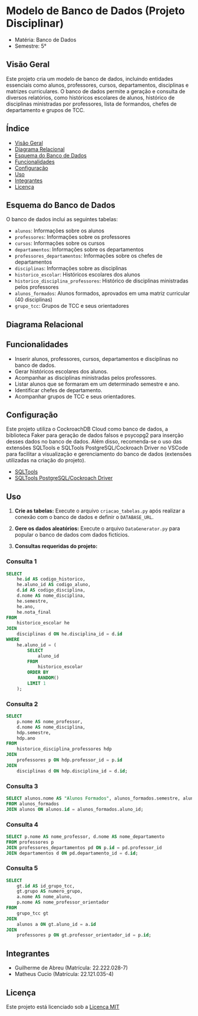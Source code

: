 # Modelo de Banco de Dados (Projeto Disciplinar)

- Matéria: Banco de Dados
- Semestre: 5°

## Visão Geral

Este projeto cria um modelo de banco de dados, incluindo entidades essenciais como alunos, professores, cursos, departamentos, disciplinas e matrizes curriculares. O banco de dados permite a geração e consulta de diversos relatórios, como históricos escolares de alunos, histórico de disciplinas ministradas por professores, lista de formandos, chefes de departamento e grupos de TCC.

## Índice

- [Visão Geral](#visão-geral)
- [Diagrama Relacional](#diagrama-relacional)
- [Esquema do Banco de Dados](#esquema-do-banco-de-dados)
- [Funcionalidades](#funcionalidades)
- [Configuração](#configuração)
- [Uso](#uso)
- [Integrantes](#integrantes)
- [Licença](#linceça)

## Esquema do Banco de Dados

O banco de dados inclui as seguintes tabelas:

- `alunos`: Informações sobre os alunos
- `professores`: Informações sobre os professores
- `cursos`: Informações sobre os cursos
- `departamentos`: Informações sobre os departamentos
- `professores_departamentos`: Informações sobre os chefes de departamentos
- `disciplinas`: Informações sobre as disciplinas
- `historico_escolar`: Históricos escolares dos alunos
- `historico_disciplina_professores`: Histórico de disciplinas ministradas pelos professores
- `alunos_formados`: Alunos formados, aprovados em uma matriz curricular (40 disciplinas)
- `grupo_tcc`: Grupos de TCC e seus orientadores


## Diagrama Relacional


## Funcionalidades

- Inserir alunos, professores, cursos, departamentos e disciplinas no banco de dados.
- Gerar históricos escolares dos alunos.
- Acompanhar as disciplinas ministradas pelos professores.
- Listar alunos que se formaram em um determinado semestre e ano.
- Identificar chefes de departamento.
- Acompanhar grupos de TCC e seus orientadores.

## Configuração

Este projeto utiliza o CockroachDB Cloud como banco de dados, a biblioteca Faker para geração de dados falsos e psycopg2 para inserção desses dados no banco de dados. Além disso, recomenda-se o uso das extensões SQLTools e SQLTools PostgreSQL/Cockroach Driver no VSCode para facilitar a visualização e gerenciamento do banco de dados (extensões utilizadas na criação do projeto).

- [SQLTools](https://marketplace.visualstudio.com/items?itemName=mtxr.sqltools)
- [SQLTools PostgreSQL/Cockroach Driver](https://marketplace.visualstudio.com/items?itemName=mtxr.sqltools-driver-pg)


## Uso

1. **Crie as tabelas:**
   Execute o arquivo `criacao_tabelas.py` após realizar a conexão com o banco de dados e definir o `DATABASE_URL`.

2. **Gere os dados aleatórios:**
   Execute o arquivo `DataGenerator.py` para popular o banco de dados com dados fictícios.

3. **Consultas requeridas do projeto:**

### Consulta 1

```sql
SELECT
    he.id AS codigo_historico,
    he.aluno_id AS codigo_aluno,
    d.id AS codigo_disciplina,
    d.nome AS nome_disciplina,
    he.semestre,
    he.ano,
    he.nota_final
FROM
    historico_escolar he
JOIN
    disciplinas d ON he.disciplina_id = d.id
WHERE
    he.aluno_id = (
        SELECT
            aluno_id
        FROM
            historico_escolar
        ORDER BY
            RANDOM()
        LIMIT 1
    );
```


### Consulta 2

```sql
SELECT
    p.nome AS nome_professor,
    d.nome AS nome_disciplina,
    hdp.semestre,
    hdp.ano
FROM
    historico_disciplina_professores hdp
JOIN
    professores p ON hdp.professor_id = p.id
JOIN
    disciplinas d ON hdp.disciplina_id = d.id;
```

### Consulta 3

```sql
SELECT alunos.nome AS "Alunos Formados", alunos_formados.semestre, alunos_formados.ano
FROM alunos_formados
JOIN alunos ON alunos.id = alunos_formados.aluno_id;
```

### Consulta 4

```sql
SELECT p.nome AS nome_professor, d.nome AS nome_departamento
FROM professores p
JOIN professores_departamentos pd ON p.id = pd.professor_id
JOIN departamentos d ON pd.departamento_id = d.id;
```


### Consulta 5

```sql
SELECT
    gt.id AS id_grupo_tcc,
    gt.grupo AS numero_grupo,
    a.nome AS nome_aluno,
    p.nome AS nome_professor_orientador
FROM
    grupo_tcc gt
JOIN
    alunos a ON gt.aluno_id = a.id
JOIN
    professores p ON gt.professor_orientador_id = p.id;
```

## Integrantes

- Guilherme de Abreu (Matrícula: 22.222.028-7)
- Matheus Cucio (Matrícula: 22.121.035-4)

## Licença

Este projeto está licenciado sob a [Licença MIT](https://opensource.org/licenses/MIT)
